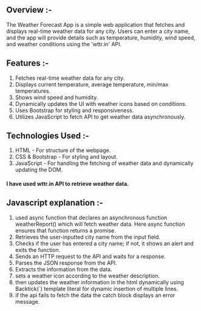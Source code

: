 ## Overview :-
The Weather Forecast App is a simple web application that fetches and displays real-time weather data for any city. Users can enter a city name, and the app will provide details such as temperature, humidity, wind speed, and weather conditions using the 'wttr.in' API.

## Features :- 
1. Fetches real-time weather data for any city.
2. Displays current temperature, average temperature, min/max temperatures.
3. Shows wind speed and humidity.
4. Dynamically updates the UI with weather icons based on conditions.
5. Uses Bootstrap for styling and responsiveness.
6. Utilizes JavaScript to fetch API to get weather data asynchronously.

## Technologies Used :-
1. HTML - For structure of the webpage.
2. CSS & Bootstrap - For styling and layout.
3. JavaScript - For handling the fetching of weather data and dynamically updating the DOM.

#### I have used wttr.in API to retrieve weather data.

## Javascript explanation :-

1. used async function that declares an asynchronous function weatherReport() which will fetch weather data. Here async function ensures that function returns a promise.
2. Retrieves the user-inputted city name from the input field.
3. Checks if the user has entered a city name; if not, it shows an alert and exits the function.
4. Sends an HTTP request to the API and waits for a response.
5. Parses the JSON response from the API.
6. Extracts the information from the data.
7. sets a weather icon according to the weather description.
8. then updates the weather information in the html dynamically using Backtick(`) template literal for dynamic insertion of multiple lines.
9. if the api fails to fetch the data the catch block displays an error message.